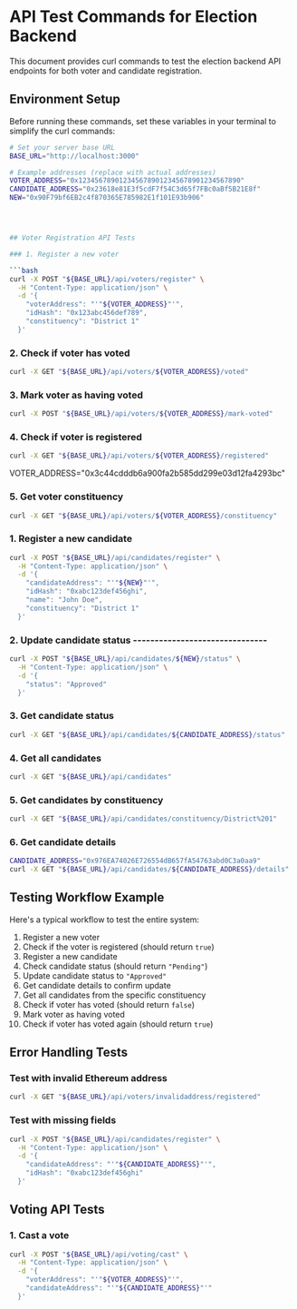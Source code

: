 # API Test Commands for Election Backend

This document provides curl commands to test the election backend API endpoints for both voter and candidate registration.

## Environment Setup

Before running these commands, set these variables in your terminal to simplify the curl commands:

```bash
# Set your server base URL
BASE_URL="http://localhost:3000"

# Example addresses (replace with actual addresses)
VOTER_ADDRESS="0x1234567890123456789012345678901234567890"
CANDIDATE_ADDRESS="0x23618e81E3f5cdF7f54C3d65f7FBc0aBf5B21E8f"
NEW="0x90F79bf6EB2c4f870365E785982E1f101E93b906"




## Voter Registration API Tests

### 1. Register a new voter

```bash
curl -X POST "${BASE_URL}/api/voters/register" \
  -H "Content-Type: application/json" \
  -d '{
    "voterAddress": "'"${VOTER_ADDRESS}"'",
    "idHash": "0x123abc456def789",
    "constituency": "District 1"
  }'
```

### 2. Check if voter has voted

```bash
curl -X GET "${BASE_URL}/api/voters/${VOTER_ADDRESS}/voted"
```

### 3. Mark voter as having voted

```bash
curl -X POST "${BASE_URL}/api/voters/${VOTER_ADDRESS}/mark-voted"
```

### 4. Check if voter is registered

```bash
curl -X GET "${BASE_URL}/api/voters/${VOTER_ADDRESS}/registered"
```
VOTER_ADDRESS="0x3c44cdddb6a900fa2b585dd299e03d12fa4293bc"
### 5. Get voter constituency

```bash
curl -X GET "${BASE_URL}/api/voters/${VOTER_ADDRESS}/constituency"
```


### 1. Register a new candidate

```bash
curl -X POST "${BASE_URL}/api/candidates/register" \
  -H "Content-Type: application/json" \
  -d '{
    "candidateAddress": "'"${NEW}"'",
    "idHash": "0xabc123def456ghi",
    "name": "John Doe",
    "constituency": "District 1"
  }'
```

### 2. Update candidate status -------------------------------

```bash
curl -X POST "${BASE_URL}/api/candidates/${NEW}/status" \
  -H "Content-Type: application/json" \
  -d '{
    "status": "Approved"
  }'
```

### 3. Get candidate status

```bash
curl -X GET "${BASE_URL}/api/candidates/${CANDIDATE_ADDRESS}/status"
```

### 4. Get all candidates

```bash
curl -X GET "${BASE_URL}/api/candidates"
```

### 5. Get candidates by constituency

```bash
curl -X GET "${BASE_URL}/api/candidates/constituency/District%201"
```

### 6. Get candidate details

```bash
CANDIDATE_ADDRESS="0x976EA74026E726554dB657fA54763abd0C3a0aa9"
curl -X GET "${BASE_URL}/api/candidates/${CANDIDATE_ADDRESS}/details"
```

## Testing Workflow Example

Here's a typical workflow to test the entire system:

1. Register a new voter
2. Check if the voter is registered (should return `true`)
3. Register a new candidate
4. Check candidate status (should return `"Pending"`)
5. Update candidate status to `"Approved"`
6. Get candidate details to confirm update
7. Get all candidates from the specific constituency
8. Check if voter has voted (should return `false`)
9. Mark voter as having voted 
10. Check if voter has voted again (should return `true`)

## Error Handling Tests

### Test with invalid Ethereum address

```bash
curl -X GET "${BASE_URL}/api/voters/invalidaddress/registered"
```

### Test with missing fields

```bash
curl -X POST "${BASE_URL}/api/candidates/register" \
  -H "Content-Type: application/json" \
  -d '{
    "candidateAddress": "'"${CANDIDATE_ADDRESS}"'",
    "idHash": "0xabc123def456ghi"
  }'
```




































<!-- ---------------------------------------------------------------------------------------------------------------------------------------------- -->

## Voting API Tests

### 1. Cast a vote

```bash
curl -X POST "${BASE_URL}/api/voting/cast" \
  -H "Content-Type: application/json" \
  -d '{
    "voterAddress": "'"${VOTER_ADDRESS}"'",
    "candidateAddress": "'"${CANDIDATE_ADDRESS}"'"
  }'
```
